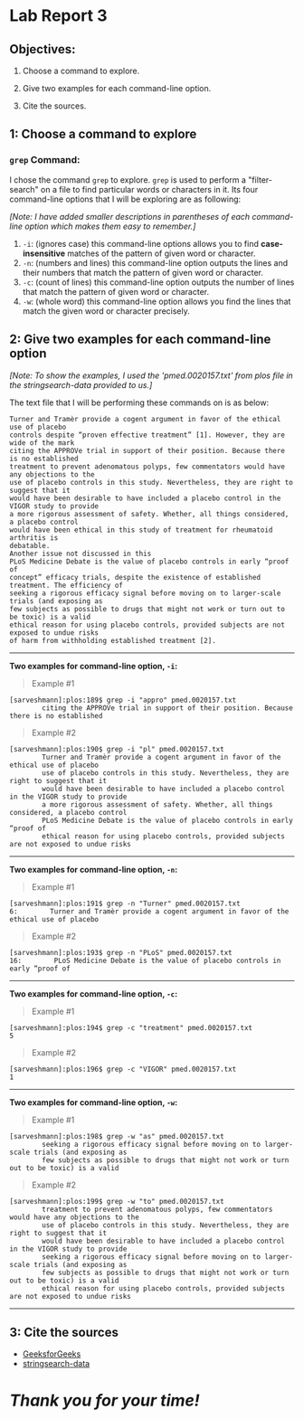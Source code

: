 # Lab Report 3

## **Objectives:**

1. Choose a command to explore.

2. Give two examples for each command-line option.

3. Cite the sources.


## **1: Choose a command to explore**

### `grep` Command:

I chose the command `grep` to explore. `grep` is used to perform a "filter-search" on a file to find particular words or characters in it. 
Its four command-line options that I will be exploring are as following:

*[Note: I have added smaller descriptions in parentheses of each command-line option which makes them easy to remember.]*

1. `-i`: (ignores case) this command-line options allows you to find **case-insensitive** matches of the pattern of given word or character.
2. `-n`: (numbers and lines) this command-line option outputs the lines and their numbers that match the pattern of given word or character.
3. `-c`: (count of lines) this command-line option outputs the number of lines that match the pattern of given word or character.
4. `-w`: (whole word) this command-line option allows you find the lines that match the given word or character precisely.

## **2: Give two examples for each command-line option**

*[Note: To show the examples, I used the 'pmed.0020157.txt' from plos file in the stringsearch-data provided to us.]*

The text file that I will be performing these commands on is as below:

```
Turner and Tramèr provide a cogent argument in favor of the ethical use of placebo
controls despite “proven effective treatment” [1]. However, they are wide of the mark
citing the APPROVe trial in support of their position. Because there is no established
treatment to prevent adenomatous polyps, few commentators would have any objections to the
use of placebo controls in this study. Nevertheless, they are right to suggest that it
would have been desirable to have included a placebo control in the VIGOR study to provide
a more rigorous assessment of safety. Whether, all things considered, a placebo control
would have been ethical in this study of treatment for rheumatoid arthritis is
debatable.
Another issue not discussed in this 
PLoS Medicine Debate is the value of placebo controls in early “proof of
concept” efficacy trials, despite the existence of established treatment. The efficiency of
seeking a rigorous efficacy signal before moving on to larger-scale trials (and exposing as
few subjects as possible to drugs that might not work or turn out to be toxic) is a valid
ethical reason for using placebo controls, provided subjects are not exposed to undue risks
of harm from withholding established treatment [2].
```

***

**Two examples for command-line option, `-i`:**

> Example #1

```
[sarveshmann]:plos:189$ grep -i "appro" pmed.0020157.txt
        citing the APPROVe trial in support of their position. Because there is no established
```

> Example #2

```
[sarveshmann]:plos:190$ grep -i "pl" pmed.0020157.txt
        Turner and Tramèr provide a cogent argument in favor of the ethical use of placebo
        use of placebo controls in this study. Nevertheless, they are right to suggest that it
        would have been desirable to have included a placebo control in the VIGOR study to provide
        a more rigorous assessment of safety. Whether, all things considered, a placebo control
        PLoS Medicine Debate is the value of placebo controls in early “proof of
        ethical reason for using placebo controls, provided subjects are not exposed to undue risks
```

***

**Two examples for command-line option, `-n`:**

> Example #1

```
[sarveshmann]:plos:191$ grep -n "Turner" pmed.0020157.txt                           
6:        Turner and Tramèr provide a cogent argument in favor of the ethical use of placebo
```

> Example #2

```
[sarveshmann]:plos:193$ grep -n "PLoS" pmed.0020157.txt
16:        PLoS Medicine Debate is the value of placebo controls in early “proof of
```

***

**Two examples for command-line option, `-c`:**

> Example #1

```
[sarveshmann]:plos:194$ grep -c "treatment" pmed.0020157.txt
5
```

> Example #2

```
[sarveshmann]:plos:196$ grep -c "VIGOR" pmed.0020157.txt
1
```

***

**Two examples for command-line option, `-w`:**

> Example #1

```
[sarveshmann]:plos:198$ grep -w "as" pmed.0020157.txt  
        seeking a rigorous efficacy signal before moving on to larger-scale trials (and exposing as
        few subjects as possible to drugs that might not work or turn out to be toxic) is a valid
```

> Example #2

```
[sarveshmann]:plos:199$ grep -w "to" pmed.0020157.txt
        treatment to prevent adenomatous polyps, few commentators would have any objections to the
        use of placebo controls in this study. Nevertheless, they are right to suggest that it
        would have been desirable to have included a placebo control in the VIGOR study to provide
        seeking a rigorous efficacy signal before moving on to larger-scale trials (and exposing as
        few subjects as possible to drugs that might not work or turn out to be toxic) is a valid
        ethical reason for using placebo controls, provided subjects are not exposed to undue risks
```

***

## **3: Cite the sources**

* [GeeksforGeeks](https://www.geeksforgeeks.org/grep-command-in-unixlinux/)
* [stringsearch-data](https://github.com/ucsd-cse15l-s23/stringsearch-data)


# *Thank you for your time!*
